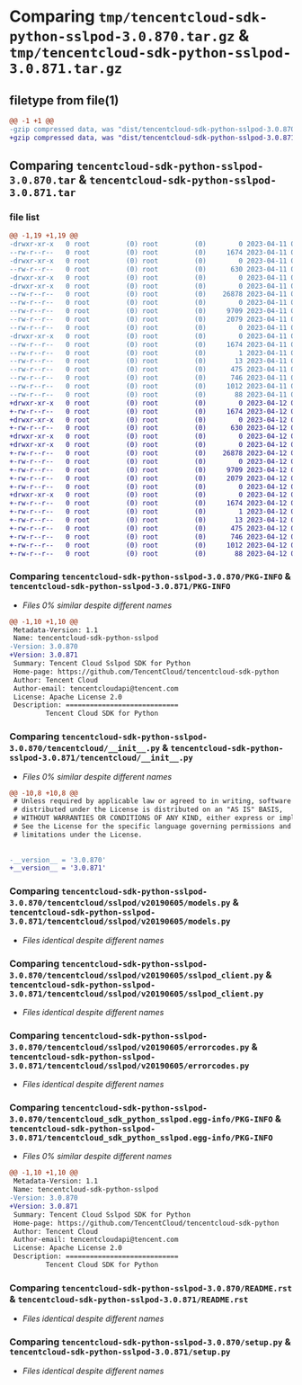 # Comparing `tmp/tencentcloud-sdk-python-sslpod-3.0.870.tar.gz` & `tmp/tencentcloud-sdk-python-sslpod-3.0.871.tar.gz`

## filetype from file(1)

```diff
@@ -1 +1 @@
-gzip compressed data, was "dist/tencentcloud-sdk-python-sslpod-3.0.870.tar", last modified: Tue Apr 11 03:52:49 2023, max compression
+gzip compressed data, was "dist/tencentcloud-sdk-python-sslpod-3.0.871.tar", last modified: Wed Apr 12 00:40:23 2023, max compression
```

## Comparing `tencentcloud-sdk-python-sslpod-3.0.870.tar` & `tencentcloud-sdk-python-sslpod-3.0.871.tar`

### file list

```diff
@@ -1,19 +1,19 @@
-drwxr-xr-x   0 root         (0) root         (0)        0 2023-04-11 03:52:49.000000 tencentcloud-sdk-python-sslpod-3.0.870/
--rw-r--r--   0 root         (0) root         (0)     1674 2023-04-11 03:52:49.000000 tencentcloud-sdk-python-sslpod-3.0.870/PKG-INFO
-drwxr-xr-x   0 root         (0) root         (0)        0 2023-04-11 03:52:49.000000 tencentcloud-sdk-python-sslpod-3.0.870/tencentcloud/
--rw-r--r--   0 root         (0) root         (0)      630 2023-04-11 03:52:49.000000 tencentcloud-sdk-python-sslpod-3.0.870/tencentcloud/__init__.py
-drwxr-xr-x   0 root         (0) root         (0)        0 2023-04-11 03:52:49.000000 tencentcloud-sdk-python-sslpod-3.0.870/tencentcloud/sslpod/
-drwxr-xr-x   0 root         (0) root         (0)        0 2023-04-11 03:52:49.000000 tencentcloud-sdk-python-sslpod-3.0.870/tencentcloud/sslpod/v20190605/
--rw-r--r--   0 root         (0) root         (0)    26878 2023-04-11 03:52:49.000000 tencentcloud-sdk-python-sslpod-3.0.870/tencentcloud/sslpod/v20190605/models.py
--rw-r--r--   0 root         (0) root         (0)        0 2023-04-11 03:52:49.000000 tencentcloud-sdk-python-sslpod-3.0.870/tencentcloud/sslpod/v20190605/__init__.py
--rw-r--r--   0 root         (0) root         (0)     9709 2023-04-11 03:52:49.000000 tencentcloud-sdk-python-sslpod-3.0.870/tencentcloud/sslpod/v20190605/sslpod_client.py
--rw-r--r--   0 root         (0) root         (0)     2079 2023-04-11 03:52:49.000000 tencentcloud-sdk-python-sslpod-3.0.870/tencentcloud/sslpod/v20190605/errorcodes.py
--rw-r--r--   0 root         (0) root         (0)        0 2023-04-11 03:52:49.000000 tencentcloud-sdk-python-sslpod-3.0.870/tencentcloud/sslpod/__init__.py
-drwxr-xr-x   0 root         (0) root         (0)        0 2023-04-11 03:52:49.000000 tencentcloud-sdk-python-sslpod-3.0.870/tencentcloud_sdk_python_sslpod.egg-info/
--rw-r--r--   0 root         (0) root         (0)     1674 2023-04-11 03:52:49.000000 tencentcloud-sdk-python-sslpod-3.0.870/tencentcloud_sdk_python_sslpod.egg-info/PKG-INFO
--rw-r--r--   0 root         (0) root         (0)        1 2023-04-11 03:52:49.000000 tencentcloud-sdk-python-sslpod-3.0.870/tencentcloud_sdk_python_sslpod.egg-info/dependency_links.txt
--rw-r--r--   0 root         (0) root         (0)       13 2023-04-11 03:52:49.000000 tencentcloud-sdk-python-sslpod-3.0.870/tencentcloud_sdk_python_sslpod.egg-info/top_level.txt
--rw-r--r--   0 root         (0) root         (0)      475 2023-04-11 03:52:49.000000 tencentcloud-sdk-python-sslpod-3.0.870/tencentcloud_sdk_python_sslpod.egg-info/SOURCES.txt
--rw-r--r--   0 root         (0) root         (0)      746 2023-04-11 03:52:49.000000 tencentcloud-sdk-python-sslpod-3.0.870/README.rst
--rw-r--r--   0 root         (0) root         (0)     1012 2023-04-11 03:52:49.000000 tencentcloud-sdk-python-sslpod-3.0.870/setup.py
--rw-r--r--   0 root         (0) root         (0)       88 2023-04-11 03:52:49.000000 tencentcloud-sdk-python-sslpod-3.0.870/setup.cfg
+drwxr-xr-x   0 root         (0) root         (0)        0 2023-04-12 00:40:23.000000 tencentcloud-sdk-python-sslpod-3.0.871/
+-rw-r--r--   0 root         (0) root         (0)     1674 2023-04-12 00:40:23.000000 tencentcloud-sdk-python-sslpod-3.0.871/PKG-INFO
+drwxr-xr-x   0 root         (0) root         (0)        0 2023-04-12 00:40:23.000000 tencentcloud-sdk-python-sslpod-3.0.871/tencentcloud/
+-rw-r--r--   0 root         (0) root         (0)      630 2023-04-12 00:40:23.000000 tencentcloud-sdk-python-sslpod-3.0.871/tencentcloud/__init__.py
+drwxr-xr-x   0 root         (0) root         (0)        0 2023-04-12 00:40:23.000000 tencentcloud-sdk-python-sslpod-3.0.871/tencentcloud/sslpod/
+drwxr-xr-x   0 root         (0) root         (0)        0 2023-04-12 00:40:23.000000 tencentcloud-sdk-python-sslpod-3.0.871/tencentcloud/sslpod/v20190605/
+-rw-r--r--   0 root         (0) root         (0)    26878 2023-04-12 00:40:23.000000 tencentcloud-sdk-python-sslpod-3.0.871/tencentcloud/sslpod/v20190605/models.py
+-rw-r--r--   0 root         (0) root         (0)        0 2023-04-12 00:40:23.000000 tencentcloud-sdk-python-sslpod-3.0.871/tencentcloud/sslpod/v20190605/__init__.py
+-rw-r--r--   0 root         (0) root         (0)     9709 2023-04-12 00:40:23.000000 tencentcloud-sdk-python-sslpod-3.0.871/tencentcloud/sslpod/v20190605/sslpod_client.py
+-rw-r--r--   0 root         (0) root         (0)     2079 2023-04-12 00:40:23.000000 tencentcloud-sdk-python-sslpod-3.0.871/tencentcloud/sslpod/v20190605/errorcodes.py
+-rw-r--r--   0 root         (0) root         (0)        0 2023-04-12 00:40:23.000000 tencentcloud-sdk-python-sslpod-3.0.871/tencentcloud/sslpod/__init__.py
+drwxr-xr-x   0 root         (0) root         (0)        0 2023-04-12 00:40:23.000000 tencentcloud-sdk-python-sslpod-3.0.871/tencentcloud_sdk_python_sslpod.egg-info/
+-rw-r--r--   0 root         (0) root         (0)     1674 2023-04-12 00:40:23.000000 tencentcloud-sdk-python-sslpod-3.0.871/tencentcloud_sdk_python_sslpod.egg-info/PKG-INFO
+-rw-r--r--   0 root         (0) root         (0)        1 2023-04-12 00:40:23.000000 tencentcloud-sdk-python-sslpod-3.0.871/tencentcloud_sdk_python_sslpod.egg-info/dependency_links.txt
+-rw-r--r--   0 root         (0) root         (0)       13 2023-04-12 00:40:23.000000 tencentcloud-sdk-python-sslpod-3.0.871/tencentcloud_sdk_python_sslpod.egg-info/top_level.txt
+-rw-r--r--   0 root         (0) root         (0)      475 2023-04-12 00:40:23.000000 tencentcloud-sdk-python-sslpod-3.0.871/tencentcloud_sdk_python_sslpod.egg-info/SOURCES.txt
+-rw-r--r--   0 root         (0) root         (0)      746 2023-04-12 00:40:23.000000 tencentcloud-sdk-python-sslpod-3.0.871/README.rst
+-rw-r--r--   0 root         (0) root         (0)     1012 2023-04-12 00:40:23.000000 tencentcloud-sdk-python-sslpod-3.0.871/setup.py
+-rw-r--r--   0 root         (0) root         (0)       88 2023-04-12 00:40:23.000000 tencentcloud-sdk-python-sslpod-3.0.871/setup.cfg
```

### Comparing `tencentcloud-sdk-python-sslpod-3.0.870/PKG-INFO` & `tencentcloud-sdk-python-sslpod-3.0.871/PKG-INFO`

 * *Files 0% similar despite different names*

```diff
@@ -1,10 +1,10 @@
 Metadata-Version: 1.1
 Name: tencentcloud-sdk-python-sslpod
-Version: 3.0.870
+Version: 3.0.871
 Summary: Tencent Cloud Sslpod SDK for Python
 Home-page: https://github.com/TencentCloud/tencentcloud-sdk-python
 Author: Tencent Cloud
 Author-email: tencentcloudapi@tencent.com
 License: Apache License 2.0
 Description: ============================
         Tencent Cloud SDK for Python
```

### Comparing `tencentcloud-sdk-python-sslpod-3.0.870/tencentcloud/__init__.py` & `tencentcloud-sdk-python-sslpod-3.0.871/tencentcloud/__init__.py`

 * *Files 0% similar despite different names*

```diff
@@ -10,8 +10,8 @@
 # Unless required by applicable law or agreed to in writing, software
 # distributed under the License is distributed on an "AS IS" BASIS,
 # WITHOUT WARRANTIES OR CONDITIONS OF ANY KIND, either express or implied.
 # See the License for the specific language governing permissions and
 # limitations under the License.
 
 
-__version__ = '3.0.870'
+__version__ = '3.0.871'
```

### Comparing `tencentcloud-sdk-python-sslpod-3.0.870/tencentcloud/sslpod/v20190605/models.py` & `tencentcloud-sdk-python-sslpod-3.0.871/tencentcloud/sslpod/v20190605/models.py`

 * *Files identical despite different names*

### Comparing `tencentcloud-sdk-python-sslpod-3.0.870/tencentcloud/sslpod/v20190605/sslpod_client.py` & `tencentcloud-sdk-python-sslpod-3.0.871/tencentcloud/sslpod/v20190605/sslpod_client.py`

 * *Files identical despite different names*

### Comparing `tencentcloud-sdk-python-sslpod-3.0.870/tencentcloud/sslpod/v20190605/errorcodes.py` & `tencentcloud-sdk-python-sslpod-3.0.871/tencentcloud/sslpod/v20190605/errorcodes.py`

 * *Files identical despite different names*

### Comparing `tencentcloud-sdk-python-sslpod-3.0.870/tencentcloud_sdk_python_sslpod.egg-info/PKG-INFO` & `tencentcloud-sdk-python-sslpod-3.0.871/tencentcloud_sdk_python_sslpod.egg-info/PKG-INFO`

 * *Files 0% similar despite different names*

```diff
@@ -1,10 +1,10 @@
 Metadata-Version: 1.1
 Name: tencentcloud-sdk-python-sslpod
-Version: 3.0.870
+Version: 3.0.871
 Summary: Tencent Cloud Sslpod SDK for Python
 Home-page: https://github.com/TencentCloud/tencentcloud-sdk-python
 Author: Tencent Cloud
 Author-email: tencentcloudapi@tencent.com
 License: Apache License 2.0
 Description: ============================
         Tencent Cloud SDK for Python
```

### Comparing `tencentcloud-sdk-python-sslpod-3.0.870/README.rst` & `tencentcloud-sdk-python-sslpod-3.0.871/README.rst`

 * *Files identical despite different names*

### Comparing `tencentcloud-sdk-python-sslpod-3.0.870/setup.py` & `tencentcloud-sdk-python-sslpod-3.0.871/setup.py`

 * *Files identical despite different names*

